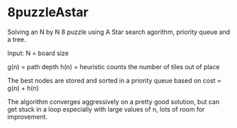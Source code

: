 # 8puzzleAstar
Solving an N by N 8 puzzle using A Star search agorithm, priority queue and a tree.

Input: N = board size

g(n) = path depth 
h(n) = heuristic counts the number of tiles out of place

The best nodes are stored and sorted in a priority queue based on cost = g(n) + h(n)

The algorithm converges aggressively on a pretty good solution, but can get stuck in a loop especially with large values of n, lots of room for improvement.


